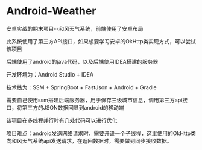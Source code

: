 # Android-Weather
安卓实战的期末项目--和风天气系统，前端使用了安卓布局

此系统使用了第三方API接口，如果想要学习安卓的OkHttp类实现方式，可以尝试该项目

后端使用了android的java代码，以及后端使用IDEA搭建的服务器 

开发环境为：Android Studio + IDEA

技术栈为：SSM + SpringBoot + FastJson + Android + Gradle

需要自己使用ssm搭建后端服务器，用于保存三级城市信息，调用第三方api接口，将第三方的JSON数据回显到android的移动端

该项目在多线程并行时有几处代码可以进行优化

项目难点：android发送网络请求时，需要开设一个子线程，这里使用的OkHttp类向和风天气系统api发送请求，在返回数据时，需要做到同步接收数据。
